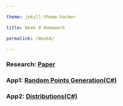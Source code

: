 ```yaml
---

theme: jekyll-theme-hacker

title: Week 8 Homework

permalink: /Week8/

---
```


### Research: [Paper](https://videars.github.io/Week8/research)

### App1: [Random Points Generation(C\#)](https://github.com/Videars/videars.github.io/tree/main/Week8/RandomPoints)

### App2: [Distributions(C\#)](https://github.com/Videars/videars.github.io/tree/main/Week8/Distributions)
